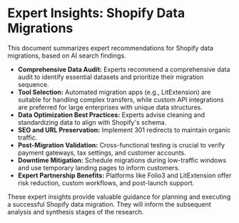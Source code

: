 # Expert Insights: Shopify Data Migrations

This document summarizes expert recommendations for Shopify data migrations, based on AI search findings.

*   **Comprehensive Data Audit:** Experts recommend a comprehensive data audit to identify essential datasets and prioritize their migration sequence.
*   **Tool Selection:** Automated migration apps (e.g., LitExtension) are suitable for handling complex transfers, while custom API integrations are preferred for large enterprises with unique data structures.
*   **Data Optimization Best Practices:** Experts advise cleaning and standardizing data to align with Shopify's schema.
*   **SEO and URL Preservation:** Implement 301 redirects to maintain organic traffic.
*   **Post-Migration Validation:** Cross-functional testing is crucial to verify payment gateways, tax settings, and customer accounts.
*   **Downtime Mitigation:** Schedule migrations during low-traffic windows and use temporary landing pages to inform customers.
*   **Expert Partnership Benefits:** Platforms like Folio3 and LitExtension offer risk reduction, custom workflows, and post-launch support.

These expert insights provide valuable guidance for planning and executing a successful Shopify data migration. They will inform the subsequent analysis and synthesis stages of the research.